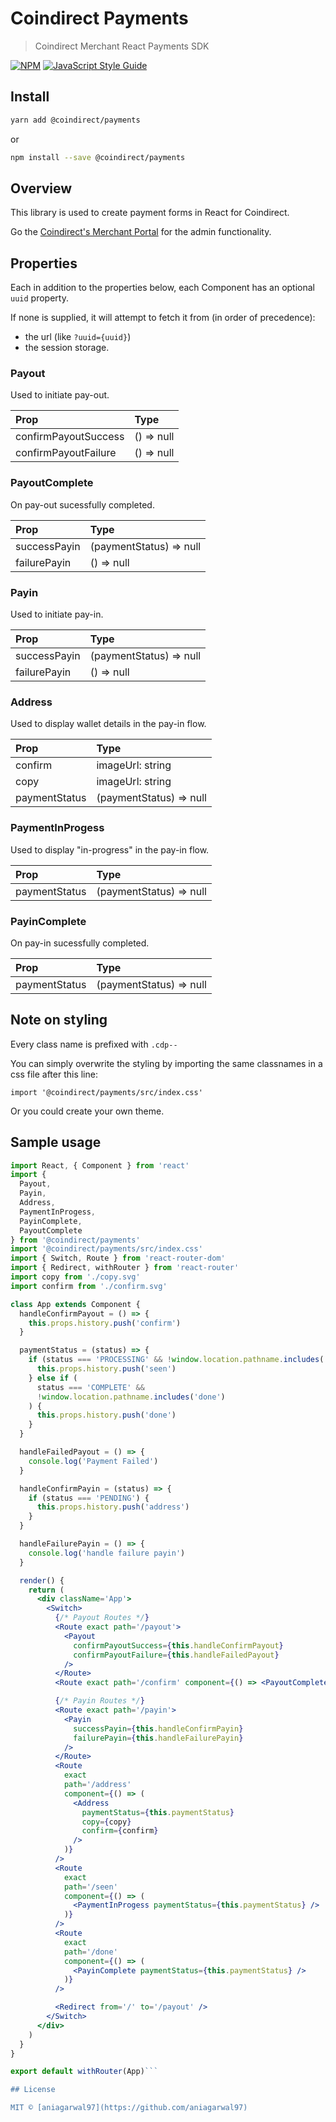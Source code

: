 # Coindirect Payments

> Coindirect Merchant React Payments SDK

[![NPM](https://img.shields.io/npm/v/@coindirect/payments.svg)](https://www.npmjs.com/package/@coindirect/payments) [![JavaScript Style Guide](https://img.shields.io/badge/code_style-standard-brightgreen.svg)](https://standardjs.com)

## Install

```bash
yarn add @coindirect/payments
```

or

```bash
npm install --save @coindirect/payments
```

## Overview

This library is used to create payment forms in React for Coindirect.

Go the [Coindirect's Merchant Portal](https://merchants.coindirect.com/payments) for the admin functionality.

## Properties

Each in addition to the properties below, each Component has an optional `uuid` property.

If none is supplied, it will attempt to fetch it from (in order of precedence):

- the url (like `?uuid={uuid}`)
- the session storage.

### Payout

Used to initiate pay-out.

| Prop                 | Type       |
| :------------------- | :--------- |
| confirmPayoutSuccess | () => null |
| confirmPayoutFailure | () => null |

### PayoutComplete

On pay-out sucessfully completed.

| Prop         | Type                    |
| :----------- | :---------------------- |
| successPayin | (paymentStatus) => null |
| failurePayin | () => null              |

### Payin

Used to initiate pay-in.

| Prop         | Type                    |
| :----------- | :---------------------- |
| successPayin | (paymentStatus) => null |
| failurePayin | () => null              |

### Address

Used to display wallet details in the pay-in flow.

| Prop          | Type                    |
| :------------ | :---------------------- |
| confirm       | imageUrl: string        |
| copy          | imageUrl: string        |
| paymentStatus | (paymentStatus) => null |

### PaymentInProgess

Used to display "in-progress" in the pay-in flow.

| Prop          | Type                    |
| :------------ | :---------------------- |
| paymentStatus | (paymentStatus) => null |

### PayinComplete

On pay-in sucessfully completed.

| Prop          | Type                    |
| :------------ | :---------------------- |
| paymentStatus | (paymentStatus) => null |

## Note on styling

Every class name is prefixed with `.cdp--`

You can simply overwrite the styling by importing the same classnames in a css file after this line:

```
import '@coindirect/payments/src/index.css'
```

Or you could create your own theme.

## Sample usage

````jsx
import React, { Component } from 'react'
import {
  Payout,
  Payin,
  Address,
  PaymentInProgess,
  PayinComplete,
  PayoutComplete
} from '@coindirect/payments'
import '@coindirect/payments/src/index.css'
import { Switch, Route } from 'react-router-dom'
import { Redirect, withRouter } from 'react-router'
import copy from './copy.svg'
import confirm from './confirm.svg'

class App extends Component {
  handleConfirmPayout = () => {
    this.props.history.push('confirm')
  }

  paymentStatus = (status) => {
    if (status === 'PROCESSING' && !window.location.pathname.includes('seen')) {
      this.props.history.push('seen')
    } else if (
      status === 'COMPLETE' &&
      !window.location.pathname.includes('done')
    ) {
      this.props.history.push('done')
    }
  }

  handleFailedPayout = () => {
    console.log('Payment Failed')
  }

  handleConfirmPayin = (status) => {
    if (status === 'PENDING') {
      this.props.history.push('address')
    }
  }

  handleFailurePayin = () => {
    console.log('handle failure payin')
  }

  render() {
    return (
      <div className='App'>
        <Switch>
          {/* Payout Routes */}
          <Route exact path='/payout'>
            <Payout
              confirmPayoutSuccess={this.handleConfirmPayout}
              confirmPayoutFailure={this.handleFailedPayout}
            />
          </Route>
          <Route exact path='/confirm' component={() => <PayoutComplete />} />

          {/* Payin Routes */}
          <Route exact path='/payin'>
            <Payin
              successPayin={this.handleConfirmPayin}
              failurePayin={this.handleFailurePayin}
            />
          </Route>
          <Route
            exact
            path='/address'
            component={() => (
              <Address
                paymentStatus={this.paymentStatus}
                copy={copy}
                confirm={confirm}
              />
            )}
          />
          <Route
            exact
            path='/seen'
            component={() => (
              <PaymentInProgess paymentStatus={this.paymentStatus} />
            )}
          />
          <Route
            exact
            path='/done'
            component={() => (
              <PayinComplete paymentStatus={this.paymentStatus} />
            )}
          />

          <Redirect from='/' to='/payout' />
        </Switch>
      </div>
    )
  }
}

export default withRouter(App)```

## License

MIT © [aniagarwal97](https://github.com/aniagarwal97)
````
